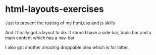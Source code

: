 # html-layouts-exercises
Just to prevent the rusting of my html,css and js skills

And I finally got a layout to do.
It should have a side bar, topic bar and a main content which has a nav-bar

I also got another amazing droppable idea which is for latter.
